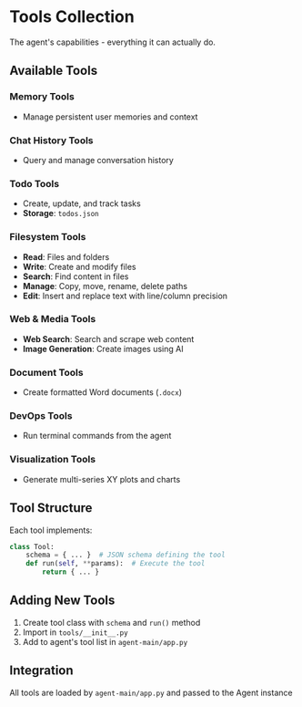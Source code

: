 ﻿# Tools Collection

The agent's capabilities - everything it can actually do.

## Available Tools

### Memory Tools
- Manage persistent user memories and context

### Chat History Tools
- Query and manage conversation history

### Todo Tools
- Create, update, and track tasks
- **Storage**: `todos.json`

### Filesystem Tools
- **Read**: Files and folders
- **Write**: Create and modify files
- **Search**: Find content in files
- **Manage**: Copy, move, rename, delete paths
- **Edit**: Insert and replace text with line/column precision

### Web & Media Tools
- **Web Search**: Search and scrape web content
- **Image Generation**: Create images using AI

### Document Tools
- Create formatted Word documents (`.docx`)

### DevOps Tools
- Run terminal commands from the agent

### Visualization Tools
- Generate multi-series XY plots and charts

## Tool Structure

Each tool implements:
```python
class Tool:
    schema = { ... }  # JSON schema defining the tool
    def run(self, **params):  # Execute the tool
        return { ... }
```

## Adding New Tools

1. Create tool class with `schema` and `run()` method
2. Import in `tools/__init__.py`
3. Add to agent's tool list in `agent-main/app.py`

## Integration

All tools are loaded by `agent-main/app.py` and passed to the Agent instance
